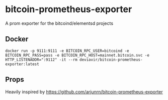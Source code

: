 # bitcoin-prometheus-exporter
A prom exporter for the bitcoind/elementsd projects

## Docker

```
docker run -p 9111:9111 -e BITCOIN_RPC_USER=bitcoind -e BITCOIN_RPC_PASS=pass -e BITCOIN_RPC_HOST=mainnet.bitcoin.svc -e HTTP_LISTENADDR=":9112" -it --rm deviavir/bitcoin-prometheus-exporter:latest
```

## Props

Heavily inspired by https://github.com/arjunrn/bitcoin-prometheus-exporter
